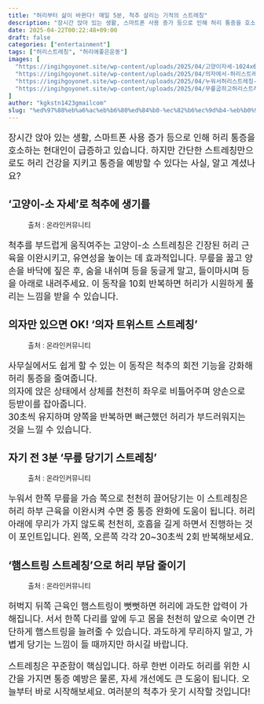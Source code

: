 ```yaml
---
title: "허리부터 삶이 바뀐다! 매일 5분, 척추 살리는 기적의 스트레칭"
description: "장시간 앉아 있는 생활, 스마트폰 사용 증가 등으로 인해 허리 통증을 호소하는 현대인이 급증하고 있습니다. 하지만 간단한 스트레칭만으로도 허리 건강을 지키고 통증을 예방할 수 있다는 사실, 알고 계셨나요?"
date: 2025-04-22T00:22:48+09:00
draft: false
categories: ["entertainment"]
tags: ["허리스트레칭", "허리에좋은운동"]
images: [
  "https://ingihgoyonet.site/wp-content/uploads/2025/04/고양이자세-1024x683.png"
  "https://ingihgoyonet.site/wp-content/uploads/2025/04/의자에서-허리스트레칭-1.png"
  "https://ingihgoyonet.site/wp-content/uploads/2025/04/누워서허리스트레칭-1024x683.png"
  "https://ingihgoyonet.site/wp-content/uploads/2025/04/무릎굽히고허리스트레칭-1024x683.png"
]
author: "kgkstn1423gmailcom"
slug: "%ed%97%88%eb%a6%ac%eb%b6%80%ed%84%b0-%ec%82%b6%ec%9d%b4-%eb%b0%94%eb%80%90%eb%8b%a4-%eb%a7%a4%ec%9d%bc-5%eb%b6%84-%ec%b2%99%ec%b6%94-%ec%82%b4%eb%a6%ac%eb%8a%94-%ea%b8%b0%ec%a0%81%ec%9d%98-%ec%8a%a4"
---
```


<p style="font-size:18px">장시간 앉아 있는 생활, 스마트폰 사용 증가 등으로 인해 허리 통증을 호소하는 현대인이 급증하고 있습니다. 하지만 간단한 스트레칭만으로도 허리 건강을 지키고 통증을 예방할 수 있다는 사실, 알고 계셨나요?</p> <h2 >‘고양이-소 자세’로 척추에 생기를</h2> <figure ><img src="https://ingihgoyonet.site/wp-content/uploads/2025/04/고양이자세-1024x683.png" alt="" style="aspect-ratio:16/9;object-fit:cover"/><figcaption >출처 : 온라인커뮤니티</figcaption></figure> <p style="font-size:18px">척추를 부드럽게 움직여주는 고양이-소 스트레칭은 긴장된 허리 근육을 이완시키고, 유연성을 높이는 데 효과적입니다. 무릎을 꿇고 양손을 바닥에 짚은 후, 숨을 내쉬며 등을 둥글게 말고, 들이마시며 등을 아래로 내려주세요. 이 동작을 10회 반복하면 허리가 시원하게 풀리는 느낌을 받을 수 있습니다.</p> <h2 >의자만 있으면 OK! ‘의자 트위스트 스트레칭’</h2> <figure ><img src="https://ingihgoyonet.site/wp-content/uploads/2025/04/의자에서-허리스트레칭-1.png" alt="" style="aspect-ratio:16/9;object-fit:cover"/><figcaption >출처 : 온라인커뮤니티</figcaption></figure> <p style="font-size:18px">사무실에서도 쉽게 할 수 있는 이 동작은 척추의 회전 기능을 강화해 허리 통증을 줄여줍니다.<br>의자에 앉은 상태에서 상체를 천천히 좌우로 비틀어주며 양손으로 등받이를 잡아줍니다.<br>30초씩 유지하며 양쪽을 반복하면 뻐근했던 허리가 부드러워지는 것을 느낄 수 있습니다.</p> <h2 >자기 전 3분 ‘무릎 당기기 스트레칭’</h2> <figure ><img src="https://ingihgoyonet.site/wp-content/uploads/2025/04/누워서허리스트레칭-1024x683.png" alt="" style="aspect-ratio:16/9;object-fit:cover"/><figcaption >출처 : 온라인커뮤니티</figcaption></figure> <p style="font-size:18px">누워서 한쪽 무릎을 가슴 쪽으로 천천히 끌어당기는 이 스트레칭은 허리 하부 근육을 이완시켜 수면 중 통증 완화에 도움이 됩니다. 허리 아래에 무리가 가지 않도록 천천히, 호흡을 길게 하면서 진행하는 것이 포인트입니다. 왼쪽, 오른쪽 각각 20~30초씩 2회 반복해보세요.</p> <h2 >‘햄스트링 스트레칭’으로 허리 부담 줄이기</h2> <figure ><img src="https://ingihgoyonet.site/wp-content/uploads/2025/04/무릎굽히고허리스트레칭-1024x683.png" alt="" style="aspect-ratio:16/9;object-fit:cover"/><figcaption >출처 : 온라인커뮤니티</figcaption></figure> <p style="font-size:18px">허벅지 뒤쪽 근육인 햄스트링이 뻣뻣하면 허리에 과도한 압력이 가해집니다. 서서 한쪽 다리를 앞에 두고 몸을 천천히 앞으로 숙이면 간단하게 햄스트링을 늘려줄 수 있습니다. 과도하게 무리하지 말고, 가볍게 당기는 느낌이 들 때까지만 하시길 바랍니다.</p> <p style="font-size:18px">스트레칭은 꾸준함이 핵심입니다. 하루 한번 이라도 허리를 위한 시간을 가지면 통증 예방은 물론, 자세 개선에도 큰 도움이 됩니다. 오늘부터 바로 시작해보세요. 여러분의 척추가 웃기 시작할 것입니다! </p>